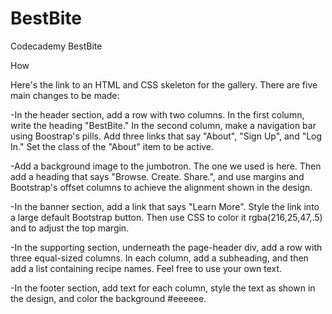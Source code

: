 # BestBite
Codecademy BestBite

How

Here's the link to an HTML and CSS skeleton for the gallery. There are five main changes to be made:

-In the header section, add a row with two columns. In the first column, write the heading "BestBite." In the second column, make a navigation bar using Boostrap's pills. Add three links that say "About", "Sign Up", and "Log In." Set the class of the "About" item to be active.

-Add a background image to the jumbotron. The one we used is here. Then add a heading that says "Browse. Create. Share.", and use margins and Bootstrap's offset columns to achieve the alignment shown in the design.

-In the banner section, add a link that says "Learn More". Style the link into a large default Bootstrap button. Then use CSS to color it rgba(216,25,47,.5) and to adjust the top margin.

-In the supporting section, underneath the page-header div, add a row with three equal-sized columns. In each column, add a subheading, and then add a list containing recipe names. Feel free to use your own text.

-In the footer section, add text for each column, style the text as shown in the design, and color the background #eeeeee.
